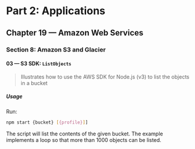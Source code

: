 # Part 2: Applications
## Chapter 19 &mdash; Amazon Web Services
### Section 8: Amazon S3 and Glacier
#### 03 &mdash; S3 SDK: `ListObjects`
> Illustrates how to use the AWS SDK for Node.js (v3) to list the objects in a bucket

##### Usage

Run:

```bash
npm start {bucket} [{profile}]]
```

The script will list the contents of the given bucket. The example implements a loop so that more than 1000 objects can be listed.